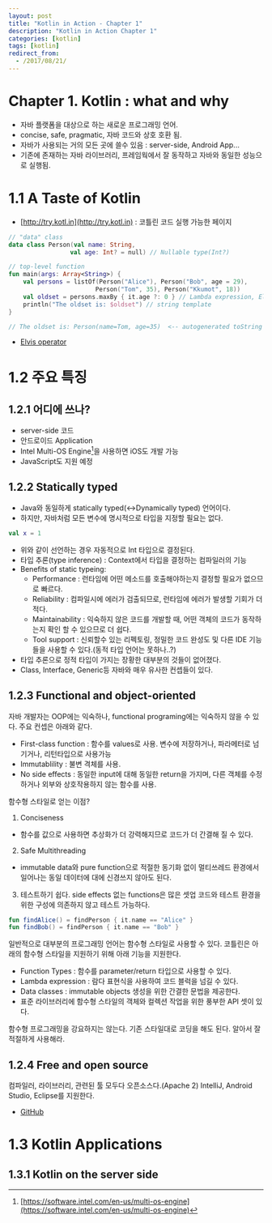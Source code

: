 ```yaml
---
layout: post
title: "Kotlin in Action - Chapter 1"
description: "Kotlin in Action Chapter 1"
categories: [kotlin]
tags: [kotlin]
redirect_from:
  - /2017/08/21/
---
```


# Chapter 1. Kotlin : what and why
* 자바 플랫폼을 대상으로 하는 새로운 프로그래밍 언어.
* concise, safe, pragmatic, 자바 코드와 상호 호환 됨.
* 자바가 사용되는 거의 모든 곳에 쓸수 있음 : server-side, Android App...
* 기존에 존재하는 자바 라이브러리, 프레임웍에서 잘 동작하고 자바와 동일한 성능으로 실행됨.


# 1.1 A Taste of Kotlin 
* [http://try.kotl.in](http://try.kotl.in) : 코틀린 코드 실행 가능한 페이지

~~~ kotlin
// "data" class
data class Person(val name: String,
                 val age: Int? = null) // Nullable type(Int?)

// top-level function
fun main(args: Array<String>) {
	val persons = listOf(Person("Alice"), Person("Bob", age = 29),
                        Person("Tom", 35), Person("Kkumot", 18))
    val oldset = persons.maxBy { it.age ?: 0 } // Lambda expression, Elvis operator
    println("The oldset is: $oldset") // string template
}

// The oldset is: Person(name=Tom, age=35)  <-- autogenerated toString
~~~
* [Elvis operator](https://en.wikipedia.org/wiki/Elvis_operator#cite_note-1)  
      
# 1.2 주요 특징

## 1.2.1 어디에 쓰나?
* server-side 코드
* 안드로이드 Application
* Intel Multi-OS Engine[^1]을 사용하면 iOS도 개발 가능
* JavaScript도 지원 예정

## 1.2.2 Statically typed
* Java와 동일하게 statically typed(<->Dynamically typed) 언어이다.
* 하지만, 자바처럼 모든 변수에 명시적으로 타입을 지정할 필요는 없다.

~~~ kotlin
val x = 1
~~~
* 위와 같이 선언하는 경우 자동적으로 Int 타입으로 결정된다. 
* 타입 추론(type inference) : Context에서 타입을 결정하는 컴파일러의 기능
* Benefits of static typeing:
  * Performance : 런타임에 어떤 메소드를 호출해야하는지 결정할 필요가 없으므로 빠르다.
  * Reliability : 컴파일시에 에러가 검출되므로, 런타임에 에러가 발생할 기회가 더 적다.
  * Maintainability : 익숙하지 않은 코드를 개발할 때, 어떤 객체의 코드가 동작하는지 확인 할 수 있으므로 더 쉽다.
  * Tool support : 신뢰할수 있는 리펙토링, 정밀한 코드 완성도 및 다른 IDE 기능들을 사용할 수 있다.(동적 타입 언어는 못하나..?)
* 타입 추론으로 정적 타입이 가지는 장황한 대부분의 것들이 없어졌다.
* Class, Interface, Generic등 자바와 매우 유사한 컨셉들이 있다.

## 1.2.3 Functional and object-oriented
자바 개발자는 OOP에는 익숙하나, functional programing에는 익숙하지 않을 수 있다. 주요 컨셉은 아래와 같다.

* First-class function : 함수를 values로 사용. 변수에 저장하거나, 파라메터로 넘기거나, 리턴타입으로 사용가능
* Immutablility : 불변 격체를 사용.
* No side effects : 동일한 input에 대해 동일한 return을 가지며, 다른 객체를 수정하거나 외부와 상호작용하지 않는 함수를 사용.

함수형 스타일로 얻는 이점?

1. Conciseness
 * 함수를 값으로 사용하면 추상화가 더 강력해지므로 코드가 더 간결해 질 수 있다.
2. Safe Multithreading
 * immutable data와 pure function으로 적절한 동기화 없이 멀티쓰레드 환경에서 일어나는 동일 데이터에 대에 신경쓰지 않아도 된다.
3. 테스트하기 쉽다. side effects 없는 functions은 많은 셋업 코드와 테스트 환경을 위한 구성에 의존하지 않고 테스트 가능하다.

~~~ kotlin
fun findAlice() = findPerson { it.name == "Alice" }
fun findBob() = findPerson { it.name == "Bob" }
~~~

일반적으로 대부분의 프로그래밍 언어는 함수형 스타일로 사용할 수 있다.
코틀린은 아래의 함수형 스타일을 지원하기 위해 아래 기능을 지원한다.

* Function Types : 함수를 parameter/return 타입으로 사용할 수 있다.
* Lambda expression : 람다 표현식을 사용하여 코드 블럭을 넘길 수 있다.
* Data classes : immutable objects 생성을 위한 간결한 문법을 제공한다.
* 표준 라이브러리에 함수형 스타일의 객체와 컬렉션 작업을 위한 풍부한 API 셋이 있다.

함수형 프로그래밍을 강요하지는 않는다. 기존 스타일대로 코딩을 해도 된다. 알아서 잘 적절하게 사용해라.

## 1.2.4 Free and open source
컴파일러, 라이브러리, 관련된 툴 모두다 오픈소스다.(Apache 2) IntelliJ, Android Studio, Eclipse를 지원한다.

* [GitHub](http://github.com/jetbrains/kotlin)


# 1.3 Kotlin Applications

## 1.3.1 Kotlin on the server side


[^1]: [https://software.intel.com/en-us/multi-os-engine](https://software.intel.com/en-us/multi-os-engine)